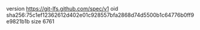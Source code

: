 version https://git-lfs.github.com/spec/v1
oid sha256:75c1ef12362612d402e01c928557bfa2868d74d5500b1c64776b0ff9e9821b1b
size 6761
